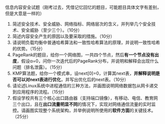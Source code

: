 信息内容安全试题（刚考过去，凭借记忆回忆的题目，可能题目具体文字有差别，但是大意是一样的）

1. 简述安全技术、安全威胁、网络指标、网络层次的含义，并列举几个安全技术、安全威胁（至少三个）。（10分）
2. 简述内容安全产生的原因以及要采取的措施。（10分）
3. 请说明负载均衡中普通哈希算法和一致性哈希算法的原理，并说明一致性哈希的优势。（15分）
4. PageRank的题目，给你一个网络图，一共四个节点，然后**有一个节点没有出度**，假设α=0，问你一次迭代后的PageRank分布，并说明和解释会出现什么问题（排名泄露）。（15分）
5. KMP算法题，给你一个模式串，设next[0]=0，计算其next表，**并解释说明是否可以对next表进行优化**，并写出优化后的next表。（10分）
6. 请论述Linux系统中进程通信的三种方法，并画图说明网络数据包从网卡递交到应用程序的流程。（15分）
7. 假设学校共有三个核心出口路由器（支持端口镜像），有移动、电信、教育网三个出口，且在**出口流量明显不同**的情况下，实现对网络通信流量的实时监控。请画图实现整个系统架构，并举例说明所使用的**软件方面**的关键技术。（25分）